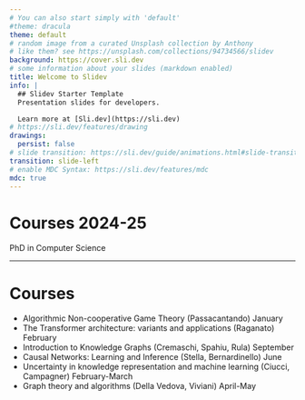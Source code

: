 ```yaml
---
# You can also start simply with 'default'
#theme: dracula
theme: default
# random image from a curated Unsplash collection by Anthony
# like them? see https://unsplash.com/collections/94734566/slidev
background: https://cover.sli.dev
# some information about your slides (markdown enabled)
title: Welcome to Slidev
info: |
  ## Slidev Starter Template
  Presentation slides for developers.

  Learn more at [Sli.dev](https://sli.dev)
# https://sli.dev/features/drawing
drawings:
  persist: false
# slide transition: https://sli.dev/guide/animations.html#slide-transitions
transition: slide-left
# enable MDC Syntax: https://sli.dev/features/mdc
mdc: true
---
```


# Courses 2024-25

PhD in Computer Science

---

# Courses

- Algorithmic Non-cooperative Game Theory (Passacantando) January
- The Transformer architecture: variants and applications (Raganato) February
- Introduction to Knowledge Graphs (Cremaschi, Spahiu, Rula) September
- Causal Networks: Learning and Inference (Stella, Bernardinello) June
- Uncertainty in knowledge representation and machine learning (Ciucci, Campagner) February-March
- Graph theory and algorithms (Della Vedova, Viviani) April-May
